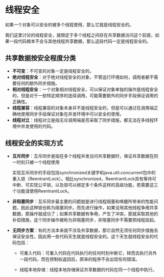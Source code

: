 # 线程安全

如果一个对象可以安全的被多个线程使用，那么它就是线程安全的。

我们这里讨论的线程安全，就限定于多个线程之间存在共享数据访问这个前提，如果一段代码根本不会与其他线程共享数据，那么这段代码一定是线程安全的。

## 共享数据按安全程度分类

- **不可变**：不可变的对象一定是线程安全的。
- **绝对线程安全**：对于绝对线程安全的对象，不管运行环境如何，调用者都不需要任何的额外同步措施。
- **相对线程安全**：一个对象相对线程安全，可以保证对象单独的操作是线程安全的，但是对于一些特定顺序的连续调用，可能需要额外的同步手段保证调用的正确性。
- **线程兼容**：线程兼容的对象本身并不是线程安全的，但是可以通过在调用端正确地使用同步手段保证对象在并发环境中可以安全的使用。
- **线程对立**：线程对立是指无论调用端是否采取了同步措施，都无法在多线程环境中并发使用的代码。

## 线程安全的实现方式

- **互斥同步**：互斥同步是指在多个线程并发访问共享数据时，保证共享数据在同一时刻只被一个线程使用

  实现互斥同步的手段包括synchronized关键字和java.util.concurrent包中的重入锁（ReentrantLock）。相比synchronized，ReentrantLock具有等待可中断、可实现公平锁，以及锁可以绑定多个条件这样的高级功能，若需要这三个功能请使用ReentrantLock。

- **非阻塞同步**：互斥同步最主要的问题就是进行线程阻塞和唤醒所带来的性能问题，因此这种锁也称为阻塞同步。而先进行操作，如果没用其他线程争用共享数据，那操作就成功了；如果共享数据有争用，产生了冲突，那就采取其他的补偿措施，这个同步操作被称为非阻塞同步，非阻塞同步不需要把线程挂起。

- **无同步方案**：有的方法本来就不涉及共享数据，那它自然无须任何同步措施去保证安全性，因此用一些代码天生就是线程安全的。这个天生就线程安全的代码包括：

  - 可重入代码：可重入代码在代码执行的任何时刻中断它，转而去执行另外一段代码，而在控制权返回后，原来的程序不会出现任何错误。

  - 线程本地存储：线程本地存储保证共享数据的代码在同一个线程中执行。

